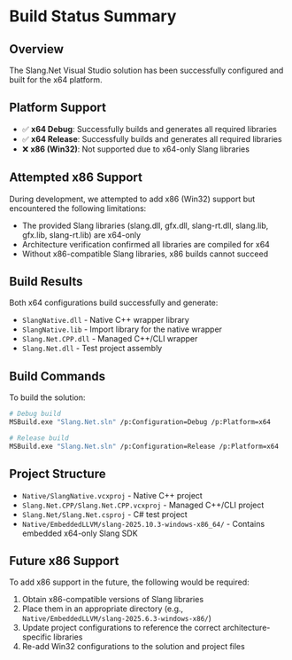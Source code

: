 # Build Status Summary

## Overview
The Slang.Net Visual Studio solution has been successfully configured and built for the x64 platform.

## Platform Support
- ✅ **x64 Debug**: Successfully builds and generates all required libraries
- ✅ **x64 Release**: Successfully builds and generates all required libraries
- ❌ **x86 (Win32)**: Not supported due to x64-only Slang libraries

## Attempted x86 Support
During development, we attempted to add x86 (Win32) support but encountered the following limitations:
- The provided Slang libraries (slang.dll, gfx.dll, slang-rt.dll, slang.lib, gfx.lib, slang-rt.lib) are x64-only
- Architecture verification confirmed all libraries are compiled for x64
- Without x86-compatible Slang libraries, x86 builds cannot succeed

## Build Results
Both x64 configurations build successfully and generate:
- `SlangNative.dll` - Native C++ wrapper library
- `SlangNative.lib` - Import library for the native wrapper
- `Slang.Net.CPP.dll` - Managed C++/CLI wrapper
- `Slang.Net.dll` - Test project assembly

## Build Commands
To build the solution:

```bash
# Debug build
MSBuild.exe "Slang.Net.sln" /p:Configuration=Debug /p:Platform=x64

# Release build  
MSBuild.exe "Slang.Net.sln" /p:Configuration=Release /p:Platform=x64
```

## Project Structure
- `Native/SlangNative.vcxproj` - Native C++ project
- `Slang.Net.CPP/Slang.Net.CPP.vcxproj` - Managed C++/CLI project
- `Slang.Net/Slang.Net.csproj` - C# test project
- `Native/EmbeddedLLVM/slang-2025.10.3-windows-x86_64/` - Contains embedded x64-only Slang SDK

## Future x86 Support
To add x86 support in the future, the following would be required:
1. Obtain x86-compatible versions of Slang libraries
2. Place them in an appropriate directory (e.g., `Native/EmbeddedLLVM/slang-2025.6.3-windows-x86/`)
3. Update project configurations to reference the correct architecture-specific libraries
4. Re-add Win32 configurations to the solution and project files
